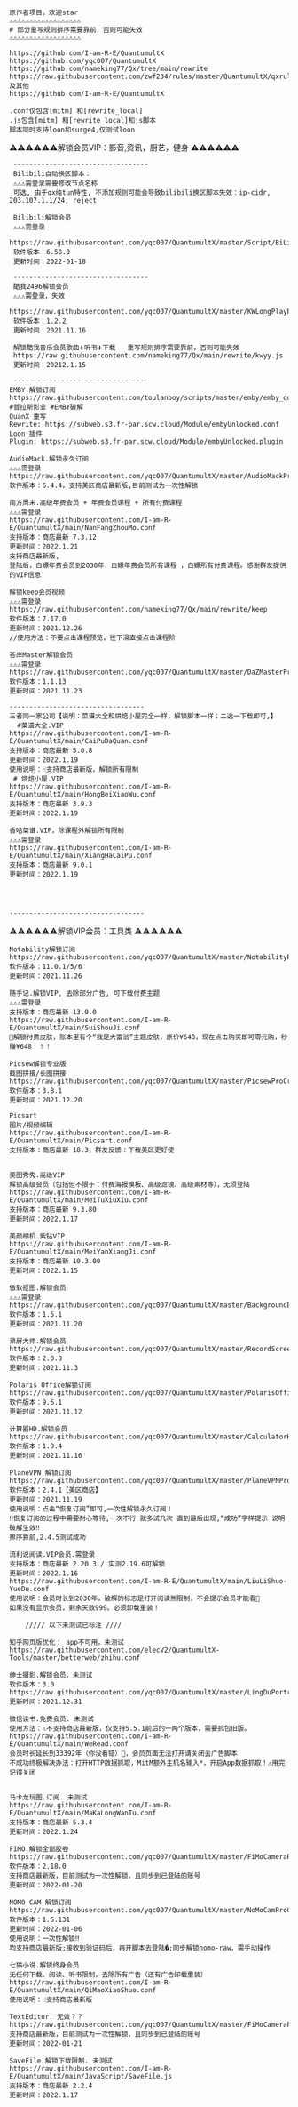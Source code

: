     原作者项目，欢迎star
    ⚠️⚠️⚠️⚠️⚠️⚠️⚠️⚠️⚠️⚠️⚠️⚠️⚠️⚠️⚠️⚠️⚠️⚠️
    # 部分重写规则排序需要靠前，否则可能失效
    ⚠️⚠️⚠️⚠️⚠️⚠️⚠️⚠️⚠️⚠️⚠️⚠️⚠️⚠️⚠️⚠️⚠️⚠️
    
    https://github.com/I-am-R-E/QuantumultX
    https://github.com/yqc007/QuantumultX
    https://github.com/nameking77/Qx/tree/main/rewrite
    https://raw.githubusercontent.com/zwf234/rules/master/QuantumultX/qxrules.conf 及其他
    https://github.com/I-am-R-E/QuantumultX
    
    .conf仅包含[mitm] 和[rewrite_local]
    .js包含[mitm] 和[rewrite_local]和js脚本
    脚本同时支持loon和surge4,仅测试loon
    
    
⚠️⚠️⚠️⚠️⚠️⚠️解锁会员VIP：影音,资讯，厨艺，健身 ⚠️⚠️⚠️⚠️⚠️⚠️
    
     ----------------------------------
     Bilibili自动换区脚本：
     ⚠️⚠️⚠️需登录需要修改节点名称
     可选, 由于qx纯tun特性, 不添加规则可能会导致bilibili换区脚本失效：ip-cidr, 203.107.1.1/24, reject
     
     Bilibili解锁会员
     ⚠️⚠️⚠️需登录
     https://raw.githubusercontent.com/yqc007/QuantumultX/master/Script/BiLiBiLiBVIPCrack.js
     软件版本：6.58.0
     更新时间：2022-01-18
     
     ----------------------------------
     酷我2496解锁会员
     ⚠️⚠️⚠️需登录，失效
     https://raw.githubusercontent.com/yqc007/QuantumultX/master/KWLongPlayProCrack.js
     软件版本：1.2.2
     更新时间：2021.11.16
     
     解锁酷我音乐会员歌曲➕听书➕下载   重写规则排序需要靠前，否则可能失效
     https://raw.githubusercontent.com/nameking77/Qx/main/rewrite/kwyy.js
     更新时间：20212.1.15
     
     ----------------------------------
    EMBY.解锁订阅
    https://raw.githubusercontent.com/toulanboy/scripts/master/emby/emby_quan.conf
    #普拉斯影业 #EMBY破解 
    QuanX 重写
    Rewrite: https://subweb.s3.fr-par.scw.cloud/Module/embyUnlocked.conf
    Loon 插件
    Plugin: https://subweb.s3.fr-par.scw.cloud/Module/embyUnlocked.plugin

    AudioMack.解锁永久订阅
    ⚠️⚠️⚠️需登录
    https://raw.githubusercontent.com/yqc007/QuantumultX/master/AudioMackProCrack.js
    软件版本：6.4.4，支持美区商店最新版,目前测试为一次性解锁
        
    南方周末.高级年费会员 + 年费会员课程 + 所有付费课程
    ⚠️⚠️⚠️需登录
    https://raw.githubusercontent.com/I-am-R-E/QuantumultX/main/NanFangZhouMo.conf
    支持版本：商店最新 7.3.12
    更新时间：2022.1.21
    支持商店最新版,
    登陆后，白嫖年费会员到2030年，白嫖年费会员所有课程 ，白嫖所有付费课程。感谢群友提供的VIP信息
    
    解锁keep会员视频
    ⚠️⚠️⚠️需登录
    https://raw.githubusercontent.com/nameking77/Qx/main/rewrite/keep
    软件版本：7.17.0
    更新时间：2021.12.26
    //使用方法：不要点击课程预览，往下滑直接点击课程阶
    
    答岸Master解锁会员
    ⚠️⚠️⚠️需登录
    https://raw.githubusercontent.com/yqc007/QuantumultX/master/DaZMasterProCrack.js
    软件版本：1.1.13
    更新时间：2021.11.23
    
    ----------------------------------  
    三者同一家公司【说明：菜谱大全和烘焙小屋完全一样，解锁脚本一样；二选一下载即可,】
      #菜谱大全.VIP
    https://raw.githubusercontent.com/I-am-R-E/QuantumultX/main/CaiPuDaQuan.conf
    支持版本：商店最新 5.0.8
    更新时间：2022.1.19
    使用说明：☝️支持商店最新版，解锁所有限制
     # 烘焙小屋.VIP
    https://raw.githubusercontent.com/I-am-R-E/QuantumultX/main/HongBeiXiaoWu.conf
    支持版本：商店最新 3.9.3
    更新时间：2022.1.19
    
    香哈菜谱.VIP，除课程外解锁所有限制
    ⚠️⚠️⚠️需登录
    https://raw.githubusercontent.com/I-am-R-E/QuantumultX/main/XiangHaCaiPu.conf
    支持版本：商店最新 9.0.1
    更新时间：2022.1.19




    ----------------------------------
        
⚠️⚠️⚠️⚠️⚠️⚠️解锁VIP会员：工具类 ⚠️⚠️⚠️⚠️⚠️⚠️
    
    Notability解锁订阅
    https://raw.githubusercontent.com/yqc007/QuantumultX/master/NotabilityProCrack.js
    软件版本：11.0.1/5/6
    更新时间：2021.11.26

    随手记.解锁VIP, 去除部分广告, 可下载付费主题
    ⚠️⚠️⚠️需登录
    支持版本：商店最新 13.0.0
    https://raw.githubusercontent.com/I-am-R-E/QuantumultX/main/SuiShouJi.conf
    🎉解锁付费皮肤，账本里有个“我是大富翁”主题皮肤，原价¥648，现在点击购买即可零元购，秒赚¥648！！！
    
    Picsew解锁专业版
    截图拼接/长图拼接
    https://raw.githubusercontent.com/yqc007/QuantumultX/master/PicsewProCrack.js
    软件版本：3.8.1
    更新时间：2021.12.20
    
    Picsart
    图片/视频编辑
    https://raw.githubusercontent.com/I-am-R-E/QuantumultX/main/Picsart.conf
    支持版本：商店最新 18.3，群友反馈：下载美区更好使
    
    
    美图秀秀.高级VIP
    解锁高级会员（包括但不限于：付费海报模板、高级滤镜、高级素材等），无须登陆
    https://raw.githubusercontent.com/I-am-R-E/QuantumultX/main/MeiTuXiuXiu.conf
    支持版本：商店最新 9.3.80
    更新时间：2022.1.17
    
    美颜相机.紫钻VIP
    https://raw.githubusercontent.com/I-am-R-E/QuantumultX/main/MeiYanXiangJi.conf
    支持版本：商店最新 10.3.00
    更新时间：2022.1.15
    
    傲软抠图.解锁会员
    ⚠️⚠️⚠️需登录
    https://raw.githubusercontent.com/yqc007/QuantumultX/master/BackgroundEraserProCrack.js
    软件版本：1.5.1
    更新时间：2021.11.20
      
    录屏大师.解锁会员
    https://raw.githubusercontent.com/yqc007/QuantumultX/master/RecordScreenProCrack.js
    软件版本：2.0.8
    更新时间：2021.11.3
    
    Polaris Office解锁订阅
    https://raw.githubusercontent.com/yqc007/QuantumultX/master/PolarisOfficeProCrack.js
    软件版本：9.6.1
    更新时间：2021.11.12
    
    计算器HD.解锁会员
    https://raw.githubusercontent.com/yqc007/QuantumultX/master/CalculatorHDProCrack.js
    软件版本：1.9.4
    更新时间：2021.11.16
    
    PlaneVPN 解锁订阅
    https://raw.githubusercontent.com/yqc007/QuantumultX/master/PlaneVPNProCrack.js
    软件版本：2.4.1【美区商店】
    更新时间：2021.11.19
    使用说明：点击“恢复订阅”即可,一次性解锁永久订阅！
    ‼恢复订阅的过程中需要耐心等待,一次不行 就多试几次 直到最后出现,“成功”字样提示 说明破解生效‼
    排序靠前,2.4.5测试成功

    流利说阅读.VIP会员.需登录 
    支持版本：商店最新 2.20.3 / 实测2.19.6可解锁
    更新时间：2022.1.16
    https://raw.githubusercontent.com/I-am-R-E/QuantumultX/main/LiuLiShuo-YueDu.conf
    使用说明：会员时长到2030年，破解的标志是打开阅读🈚️限制，不会提示会员才能看🎉
    如果没有显示会员，剩余天数999。必须卸载重装！

        ///// 以下未测试已标注 ////
        
    知乎网页版优化： app不可用，未测试
    https://raw.githubusercontent.com/elecV2/QuantumultX-Tools/master/betterweb/zhihu.conf
    
    绅士摄影.解锁会员，未测试
    软件版本：3.0
    https://raw.githubusercontent.com/yqc007/QuantumultX/master/LingDuPortraitProCrack.js
    更新时间：2021.12.31
   
    微信读书.免费会员. 未测试
    使用方法：⚠️不支持商店最新版，仅支持5.5.1前后的一两个版本，需要抓包旧版。
    https://raw.githubusercontent.com/I-am-R-E/QuantumultX/main/WeRead.conf
    会员时长延长到33392年（你没看错）🎉，会员页面无法打开请关闭去广告脚本
    不成功终极解决办法：打开HTTP数据抓取，MitM额外主机名输入*，开启App数据抓取！⚠️用完记得关闭
    

    马卡龙玩图.订阅. 未测试
    https://raw.githubusercontent.com/I-am-R-E/QuantumultX/main/MaKaLongWanTu.conf
    支持版本：商店最新 5.3.4
    更新时间：2022.1.24
    
    FIMO.解锁全部胶卷
    https://raw.githubusercontent.com/yqc007/QuantumultX/master/FiMoCameraProCrack.js
    软件版本：2.18.0
    支持商店最新版，目前测试为一次性解锁，且同步到已登陆的账号
    更新时间：2022-01-20
    
    NOMO CAM 解锁订阅
    https://raw.githubusercontent.com/yqc007/QuantumultX/master/NoMoCamProCrack.js
    软件版本：1.5.131
    更新时间：2022-01-06
    使用说明：一次性解锁‼
    均支持商店最新版;接收到验证码后，再开脚本去登陆�;同步解锁nomo-raw，需手动操作

    七猫小说.解锁终身会员
    无任何下载、阅读、听书限制，去除所有广告（还有广告卸载重装）
    https://raw.githubusercontent.com/I-am-R-E/QuantumultX/main/QiMaoXiaoShuo.conf
    使用说明：☝️支持商店最新版
    
    TextEditor. 无效？？
    https://raw.githubusercontent.com/yqc007/QuantumultX/master/FiMoCameraProCrack.js
    支持商店最新版，目前测试为一次性解锁，且同步到已登陆的账号
    更新时间：2022-01-21
        
    SaveFile.解锁下载限制. 未测试
    https://raw.githubusercontent.com/I-am-R-E/QuantumultX/main/JavaScript/SaveFile.js
    支持版本：商店最新 2.2.4
    更新时间：2022.1.17
   

